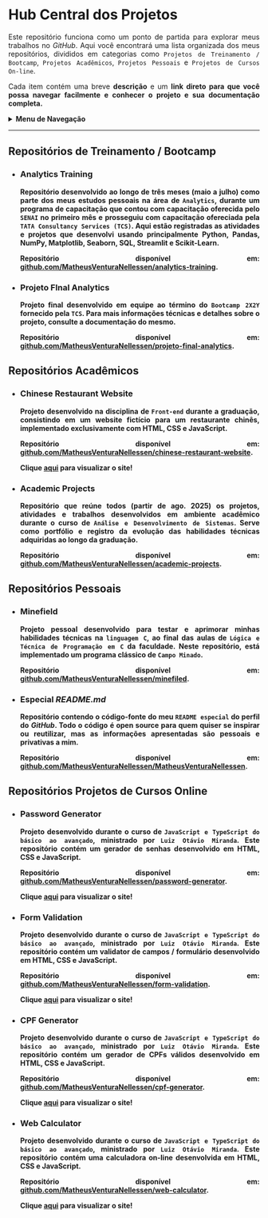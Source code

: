 <h1>Hub Central dos Projetos</h1>

<p align="justify">Este repositório funciona como um ponto de partida para explorar meus trabalhos no <i>GitHub</i>. Aqui você encontrará uma lista organizada dos meus repositórios, divididos em categorias como <code>Projetos de Treinamento / Bootcamp</code>, <code>Projetos Acadêmicos</code>, <code>Projetos Pessoais</code> e <code>Projetos de Cursos On-line</code>.</p>
<p align="justify">Cada item contém uma breve <b>descrição</b> e um <b>link direto<b> para que você possa navegar facilmente e conhecer o projeto e sua documentação completa.</p>

<details>
    <summary>Menu de Navegação</summary><br>
    <ol>
        <li><a href="#repo1">Projetos de Treinamento / Bootcamp</a></li>
        <li><a href="#repo2">Projetos Acadêmicos</a></li>
        <li><a href="#repo3">Projetos Pessoais</a></li>
        <li><a href="#repo4">Projetos de Cursos On-line</a></li>
    </ol>
</details>

<hr>

<h2 id="repo1">Repositórios de Treinamento / Bootcamp</h2>

<ul>
    <li>
        <h3>Analytics Training</h3>
        <p align="justify">Repositório desenvolvido ao longo de três meses (maio a julho) como parte dos meus estudos pessoais na área de <code>Analytics</code>, durante um programa de capacitação que contou com capacitação oferecida pelo <code>SENAI</code> no primeiro mês e prosseguiu com capacitação ofereciada pela <code>TATA Consultancy Services (TCS)</code>. Aqui estão registradas as atividades e projetos que desenvolvi usando principalmente <b>Python</b>, <b>Pandas</b>, <b>NumPy</b>, <b>Matplotlib</b>, <b>Seaborn</b>, <b>SQL</b>, <b>Streamlit</b> e <b>Scikit-Learn</b>.</p>
        <p align="justify">Repositório disponível em: <a href="https://github.com/MatheusVenturaNellessen/analytics-training">github.com/MatheusVenturaNellessen/analytics-training</a>.</p>
    </li>
    <li>
        <h3>Projeto FInal Analytics</h3>
        <p align="justify">Projeto final desenvolvido em equipe ao término do <code>Bootcamp 2X2Y</code> fornecido pela <code>TCS</code>. Para mais informações técnicas e detalhes sobre o projeto, consulte a documentação do mesmo.</p>
        <p align="justify">Repositório disponível em: <a href="https://github.com/MatheusVenturaNellessen/projeto-final-analytics">github.com/MatheusVenturaNellessen/projeto-final-analytics</a>.</p>
    </li>
</ul>

<h2 id="repo2">Repositórios Acadêmicos</h2>

<ul>
    <li>
        <h3>Chinese Restaurant Website</h3>
        <p align="justify">Projeto desenvolvido na disciplina de <code>Front-end</code> durante a graduação, consistindo em um website fictício para um restaurante chinês, implementado exclusivamente com <b>HTML</b>, <b>CSS</b> e <b>JavaScript</b>.</p>
        <p align="justify">Repositório disponível em: <a href="https://github.com/MatheusVenturaNellessen/chinese-restaurant-website">github.com/MatheusVenturaNellessen/chinese-restaurant-website</a>.</p>
        <p align="justify">Clique <a href="https://matheusventuranellessen.github.io/chinese-restaurant-website/">aqui</a> para visualizar o site!</p>
    </li>
    <li>
        <h3>Academic Projects</h3>
        <p align="justify">Repositório que reúne todos (partir de ago. 2025) os projetos, atividades e trabalhos desenvolvidos em ambiente acadêmico durante o curso de <code>Análise e Desenvolvimento de Sistemas</code>. Serve como portfólio e registro da evolução das habilidades técnicas adquiridas ao longo da graduação.</p>
        <p align="justify">Repositório disponível em: <a href="https://github.com/MatheusVenturaNellessen/academic-projects">github.com/MatheusVenturaNellessen/academic-projects</a>.</p>
    </li>
</ul>

<h2 id="repo3">Repositórios Pessoais</h2>

<ul>
    <li>
        <h3>Minefield</h3>
        <p align="justify">Projeto pessoal desenvolvido para testar e aprimorar minhas habilidades técnicas na <code>linguagem C</code>, ao final das aulas de <code>Lógica e Técnica de Programação em C</code> da faculdade. Neste repositório, está implementado um programa clássico de <code>Campo Minado</code>.</p>
        <p align="justify">Repositório disponível em: <a href="https://github.com/MatheusVenturaNellessen/minefiled">github.com/MatheusVenturaNellessen/minefiled</a>.</p>
    </li>
    <li>
        <h3>Especial <i>README.md</i></h3>
        <p align="justify">Repositório contendo o código-fonte do meu <code>README especial</code> do perfil do <i>GitHub</i>. Todo o código é <b>open source</b> para quem quiser se inspirar ou reutilizar, mas as informações apresentadas são pessoais e privativas a mim.</p>
        <p align="justify">Repositório disponível em: <a href="hthttps://github.com/MatheusVenturaNellessen/MatheusVenturaNellessen">github.com/MatheusVenturaNellessen/MatheusVenturaNellessen</a>.</p>
    </li>
</ul>

<h2 id="repo4">Repositórios Projetos de Cursos Online</h2>

<ul>
    <li>
        <h3>Password Generator</h3>
        <p align="justify">Projeto desenvolvido durante o curso de <code>JavaScript e TypeScript do básico ao avançado</code>, ministrado por <code>Luiz Otávio Miranda</code>. Este repositório contém um gerador de senhas desenvolvido em <b>HTML</b>, <b>CSS</b> e <b>JavaScript</b>.</p>
        <p align="justify">Repositório disponível em: <a href="https://github.com/MatheusVenturaNellessen/password-generator">github.com/MatheusVenturaNellessen/password-generator</a>.</p>
        <p align="justify">Clique <a href="https://matheusventuranellessen.github.io/password-generator/">aqui</a> para visualizar o site!</p>
    </li>
    <li>
        <h3>Form Validation</h3>
        <p align="justify">Projeto desenvolvido durante o curso de <code>JavaScript e TypeScript do básico ao avançado</code>, ministrado por <code>Luiz Otávio Miranda</code>. Este repositório contém um validator de campos / formulário desenvolvido em <b>HTML</b>, <b>CSS</b> e <b>JavaScript</b>.</p>
        <p align="justify">Repositório disponível em: <a href="https://github.com/MatheusVenturaNellessen/form-validation">github.com/MatheusVenturaNellessen/form-validation</a>.</p>
        <p align="justify">Clique <a href="https://matheusventuranellessen.github.io/form-validation/">aqui</a> para visualizar o site!</p>
    </li>
    <li>
        <h3>CPF Generator</h3>
        <p align="justify">Projeto desenvolvido durante o curso de <code>JavaScript e TypeScript do básico ao avançado</code>, ministrado por <code>Luiz Otávio Miranda</code>. Este repositório contém um gerador de CPFs válidos desenvolvido em <b>HTML</b>, <b>CSS</b> e <b>JavaScript</b>.</p>
        <p align="justify">Repositório disponível em: <a href="https://github.com/MatheusVenturaNellessen/cpf-generator">github.com/MatheusVenturaNellessen/cpf-generator</a>.</p>
        <p align="justify">Clique <a href="https://matheusventuranellessen.github.io/cpf-generator/">aqui</a> para visualizar o site!</p>
    </li>
    <li>
        <h3>Web Calculator</h3>
        <p align="justify">Projeto desenvolvido durante o curso de <code>JavaScript e TypeScript do básico ao avançado</code>, ministrado por <code>Luiz Otávio Miranda</code>. Este repositório contém uma calculadora on-line desenvolvida em <b>HTML</b>, <b>CSS</b> e <b>JavaScript</b>.</p>
        <p align="justify">Repositório disponível em: <a href="https://github.com/MatheusVenturaNellessen/web-calculator">github.com/MatheusVenturaNellessen/web-calculator</a>.</p>
        <p align="justify">Clique <a href="https://matheusventuranellessen.github.io/web-calculator/">aqui</a> para visualizar o site!</p>
    </li>
</ul>
